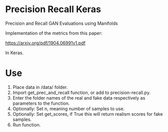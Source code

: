# Precision Recall Keras
Precision and Recall GAN Evaluations using Manifolds


Implementation of the metrics from this paper:

https://arxiv.org/pdf/1904.06991v1.pdf

In Keras.

# Use

1. Place data in /data/ folder.
2. Import get_prec_and_recall function, or add to precision-recall.py.
3. Enter the folder names of the real and fake data respectively as parameters to the function.
4. Optionally: Set n, meaning number of samples to use.
5. Optionally: Set get_scores, if True this will return realism scores for fake samples.
6. Run function.
